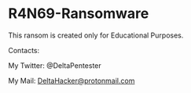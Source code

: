 # R4N69-Ransomware
                                                                                              
This ransom is created only for Educational Purposes.

Contacts:

My Twitter: @DeltaPentester

My Mail:    DeltaHacker@protonmail.com
